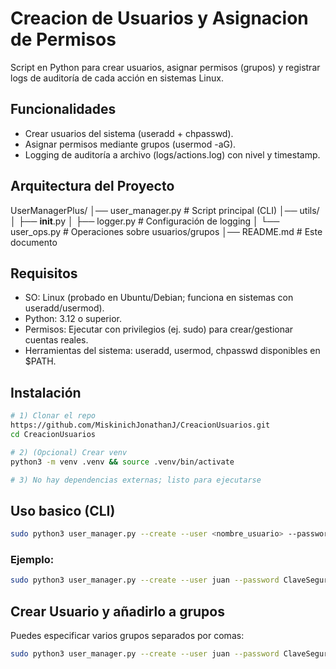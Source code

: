 # Creacion de Usuarios y Asignacion de Permisos

Script en Python para crear usuarios, asignar permisos (grupos) y registrar logs de auditoría de cada acción en sistemas Linux. 

## Funcionalidades

- Crear usuarios del sistema (useradd + chpasswd).
- Asignar permisos mediante grupos (usermod -aG).
- Logging de auditoría a archivo (logs/actions.log) con nivel y timestamp.

## Arquitectura del Proyecto

UserManagerPlus/
│── user_manager.py        # Script principal (CLI)
│── utils/
│   ├── __init__.py
│   ├── logger.py          # Configuración de logging
│   └── user_ops.py        # Operaciones sobre usuarios/grupos
│── README.md              # Este documento

## Requisitos

- SO: Linux (probado en Ubuntu/Debian; funciona en sistemas con useradd/usermod).
- Python: 3.12 o superior.
- Permisos: Ejecutar con privilegios (ej. sudo) para crear/gestionar cuentas reales.
- Herramientas del sistema: useradd, usermod, chpasswd disponibles en $PATH.

## Instalación

```bash
# 1) Clonar el repo
https://github.com/MiskinichJonathanJ/CreacionUsuarios.git
cd CreacionUsuarios

# 2) (Opcional) Crear venv
python3 -m venv .venv && source .venv/bin/activate

# 3) No hay dependencias externas; listo para ejecutarse
```

## Uso basico (CLI)

```bash
sudo python3 user_manager.py --create --user <nombre_usuario> --password <contraseña>
```

### Ejemplo:

```bash
sudo python3 user_manager.py --create --user juan --password ClaveSegura123
```

## Crear Usuario y añadirlo a grupos
Puedes especificar varios grupos separados por comas:

```bash
sudo python3 user_manager.py --create --user juan --password ClaveSegura123 --group sudo,developers
```
